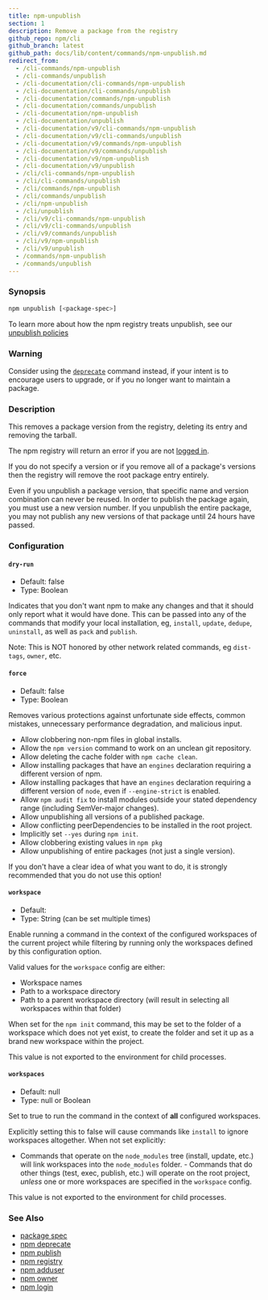 ```yaml
---
title: npm-unpublish
section: 1
description: Remove a package from the registry
github_repo: npm/cli
github_branch: latest
github_path: docs/lib/content/commands/npm-unpublish.md
redirect_from:
  - /cli-commands/npm-unpublish
  - /cli-commands/unpublish
  - /cli-documentation/cli-commands/npm-unpublish
  - /cli-documentation/cli-commands/unpublish
  - /cli-documentation/commands/npm-unpublish
  - /cli-documentation/commands/unpublish
  - /cli-documentation/npm-unpublish
  - /cli-documentation/unpublish
  - /cli-documentation/v9/cli-commands/npm-unpublish
  - /cli-documentation/v9/cli-commands/unpublish
  - /cli-documentation/v9/commands/npm-unpublish
  - /cli-documentation/v9/commands/unpublish
  - /cli-documentation/v9/npm-unpublish
  - /cli-documentation/v9/unpublish
  - /cli/cli-commands/npm-unpublish
  - /cli/cli-commands/unpublish
  - /cli/commands/npm-unpublish
  - /cli/commands/unpublish
  - /cli/npm-unpublish
  - /cli/unpublish
  - /cli/v9/cli-commands/npm-unpublish
  - /cli/v9/cli-commands/unpublish
  - /cli/v9/commands/unpublish
  - /cli/v9/npm-unpublish
  - /cli/v9/unpublish
  - /commands/npm-unpublish
  - /commands/unpublish
---
```


### Synopsis

```bash
npm unpublish [<package-spec>]
```

To learn more about how the npm registry treats unpublish, see our <a
href="https://docs.npmjs.com/policies/unpublish" target="_blank"
rel="noopener noreferrer"> unpublish policies</a>

### Warning

Consider using the [`deprecate`](/cli/v9/commands/npm-deprecate) command instead,
if your intent is to encourage users to upgrade, or if you no longer
want to maintain a package.

### Description

This removes a package version from the registry, deleting its entry and
removing the tarball.

The npm registry will return an error if you are not [logged
in](/cli/v9/commands/npm-adduser).

If you do not specify a version or if you remove all of a package's
versions then the registry will remove the root package entry entirely.

Even if you unpublish a package version, that specific name and version
combination can never be reused. In order to publish the package again,
you must use a new version number. If you unpublish the entire package,
you may not publish any new versions of that package until 24 hours have
passed.

### Configuration

#### `dry-run`

* Default: false
* Type: Boolean

Indicates that you don't want npm to make any changes and that it should
only report what it would have done. This can be passed into any of the
commands that modify your local installation, eg, `install`, `update`,
`dedupe`, `uninstall`, as well as `pack` and `publish`.

Note: This is NOT honored by other network related commands, eg `dist-tags`,
`owner`, etc.

#### `force`

* Default: false
* Type: Boolean

Removes various protections against unfortunate side effects, common
mistakes, unnecessary performance degradation, and malicious input.

* Allow clobbering non-npm files in global installs.
* Allow the `npm version` command to work on an unclean git repository.
* Allow deleting the cache folder with `npm cache clean`.
* Allow installing packages that have an `engines` declaration requiring a
  different version of npm.
* Allow installing packages that have an `engines` declaration requiring a
  different version of `node`, even if `--engine-strict` is enabled.
* Allow `npm audit fix` to install modules outside your stated dependency
  range (including SemVer-major changes).
* Allow unpublishing all versions of a published package.
* Allow conflicting peerDependencies to be installed in the root project.
* Implicitly set `--yes` during `npm init`.
* Allow clobbering existing values in `npm pkg`
* Allow unpublishing of entire packages (not just a single version).

If you don't have a clear idea of what you want to do, it is strongly
recommended that you do not use this option!

#### `workspace`

* Default:
* Type: String (can be set multiple times)

Enable running a command in the context of the configured workspaces of the
current project while filtering by running only the workspaces defined by
this configuration option.

Valid values for the `workspace` config are either:

* Workspace names
* Path to a workspace directory
* Path to a parent workspace directory (will result in selecting all
  workspaces within that folder)

When set for the `npm init` command, this may be set to the folder of a
workspace which does not yet exist, to create the folder and set it up as a
brand new workspace within the project.

This value is not exported to the environment for child processes.

#### `workspaces`

* Default: null
* Type: null or Boolean

Set to true to run the command in the context of **all** configured
workspaces.

Explicitly setting this to false will cause commands like `install` to
ignore workspaces altogether. When not set explicitly:

- Commands that operate on the `node_modules` tree (install, update, etc.)
will link workspaces into the `node_modules` folder. - Commands that do
other things (test, exec, publish, etc.) will operate on the root project,
_unless_ one or more workspaces are specified in the `workspace` config.

This value is not exported to the environment for child processes.

### See Also

* [package spec](/cli/v9/using-npm/package-spec)
* [npm deprecate](/cli/v9/commands/npm-deprecate)
* [npm publish](/cli/v9/commands/npm-publish)
* [npm registry](/cli/v9/using-npm/registry)
* [npm adduser](/cli/v9/commands/npm-adduser)
* [npm owner](/cli/v9/commands/npm-owner)
* [npm login](/cli/v9/commands/npm-adduser)

